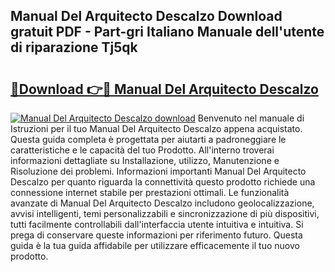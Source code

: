 ## Manual Del Arquitecto Descalzo Download gratuit PDF - Part-gri Italiano Manuale dell'utente di riparazione Tj5qk

# <h2><a href="http://dfeh27l.blite.top/?on=Manual+Del+Arquitecto+Descalzo">🔗Download 👉🔴 Manual Del Arquitecto Descalzo</a></h2>

[![Manual Del Arquitecto Descalzo download](https://i.imgur.com/lujVjoI.png)](http://dfeh27l.blite.top/?on=Manual+Del+Arquitecto+Descalzo)
Benvenuto nel manuale di Istruzioni per il tuo Manual Del Arquitecto Descalzo appena acquistato. Questa guida completa è progettata per aiutarti a padroneggiare le caratteristiche e le capacità del tuo Prodotto. All'interno troverai informazioni dettagliate su Installazione, utilizzo, Manutenzione e Risoluzione dei problemi. Informazioni importanti Manual Del Arquitecto Descalzo per quanto riguarda la connettività questo prodotto richiede una connessione internet stabile per prestazioni ottimali. Le funzionalità avanzate di Manual Del Arquitecto Descalzo includono geolocalizzazione, avvisi intelligenti, temi personalizzabili e sincronizzazione di più dispositivi, tutti facilmente controllabili dall'interfaccia utente intuitiva e intuitiva. Si prega di conservare queste informazioni per riferimento futuro. Questa guida è la tua guida affidabile per utilizzare efficacemente il tuo nuovo prodotto.
